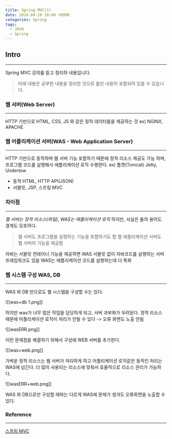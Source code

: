 ```yaml
---
title: Spring MVC(1)
date: 2024-04-10 20:04 +0900
categories: Spring
tags:
  - JAVA
  - Spring
---
```

## Intro
---
Spring MVC 강의를 듣고 정리하 내용입니다.
>아래 내용은 공부한 내용을 정리한 것으로 틀린 내용이 포함되어 있을 수 있습니다.  

### 웹 서버(Web Server)
---
HTTP 기반으로 HTML, CSS, JS 와 같은 정적 데이터들을 제공하는 것 ex) NGINX, APACHE

### 웹 어플리케이션 서버(WAS - Web Application Server)
---
HTTP 기반으로 동작하며 웹 서버 기능 포함하기 때문에 정적 리소스 제공도 가능 하며, 프로그램 코드를 실행해서 애플리케이션 로직 수행한다.  ex) 톰캣(Tomcat) Jetty, Undertow
- 동적 HTML, HTTP API(JSON)
- 서블릿, JSP, 스프링 MVC

### 차이점
---
*웹 서버는 정적 리소스(파일), WAS는 애플리케이션 로직* 하지만, 사실은 둘의 용어도 경계도 모호하다.

>웹 서버도 프로그램을 실행하는 기능을 포함하기도 함
웹 애플리케이션 서버도 웹 서버의 기능을 제공함 

자바는 서블릿 컨테이너 기능을 제공하면 WAS 
서블릿 없이 자바코드를 실행하는 서버 프레임워크도 있음
WAS는 애플리케이션 코드를 실행하는데 더 특화

### 웹 시스템 구성 WAS, DB
---
WAS 와 DB 만으로도 웹 시스템을 구성할 수는 있다.

![[was+db 1.png]]

하지만 was가 너무 많은 작업을 담당하게 되고, 서버 과부화가 우려된다.
정적 리소스 때문에 어플리케이션 로직이 처리가 안될 수 있다 -> 오류 화면도 노출 안됨

![[wasERR.png]]

이런 문제점을 해결하기 위해서 구성에 WEB 서버를 추가한다.

![[was+web.png]]

가벼운 정적 리소스는 웹 서버가 처리하게 하고 어플리케이션 로직같은 동적인 처리는 WAS에 넘긴다.
더 많이 사용되는 리소스에 맞춰서 효율적으로 리소스 관리가 가능하다.

![[wasERR+web.png]]

WAS 와 DB으로만 구성할 때와는 다르게 WAS에 문제가 생겨도 오류화면을 노출할 수 있다.
### Reference
---
[스프링 MVC](https://www.inflearn.com/course/%EC%8A%A4%ED%94%84%EB%A7%81-mvc-1)
